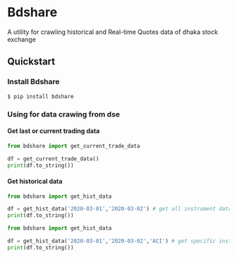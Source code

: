 # Bdshare
A utility for crawling historical and Real-time Quotes data of dhaka stock exchange

## Quickstart

### Install Bdshare

```
$ pip install bdshare
```

### Using for data crawing from dse
#### Get last or current trading data
```python
from bdshare import get_current_trade_data

df = get_current_trade_data()
print(df.to_string())
```

#### Get historical data
```python
from bdshare import get_hist_data

df = get_hist_data('2020-03-01','2020-03-02') # get all instrument data
print(df.to_string())
```
```python
from bdshare import get_hist_data

df = get_hist_data('2020-03-01','2020-03-02','ACI') # get specific instrument data
print(df.to_string())
```